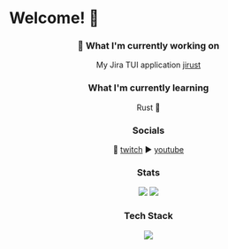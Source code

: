# Welcome! 👋
<h3 align="center">🔭 What I'm currently working on </h3>
<p align="center">
  My Jira TUI application
  <a href url="https://github.com/moali87/jirust">jirust</a>
</p>

<h3 align="center">What I'm currently learning </h3>
<p align="center">Rust 🦀</p>

<h3 align="center"> Socials </h3>
<p align="center">
  🎥
  <a href url="https://www.twitch.tv/mo_ali141">twitch</a>
  ▶️ 
  <a href url="https://www.youtube.com/@codingmeltdown">youtube</a>
</p>

<h3 align="center">Stats </h3>
<p align="center">
  <img src="https://github-readme-stats.vercel.app/api?username=moali87&show_icons=true&theme=radical"/>
  
  <img src="https://github-readme-stats.vercel.app/api/top-langs/?username=moali87&hide=[python]&&theme=dark#gh-dark-mode-only&show_icons=true"/>
</p>

<h3 align="center">Tech Stack </h3>
<p align="center">
  <a href="https://skillicons.dev">
    <img src="https://skillicons.dev/icons?i=aws,bash,cloudflare,firebase,gcp,git,github,githubactions,gitlab,go,grafana,js,jest,jquery,kubernetes,linux,mysql,neovim,vim,postgres,postman,py,ruby,rust,ts" />
  </a>
</p>


<!--
**moali87/moali87** is a ✨ _special_ ✨ repository because its `README.md` (this file) appears on your GitHub profile.

Here are some ideas to get you started:

- 🔭 I’m currently working on ...
- 🌱 I’m currently learning ...
- 👯 I’m looking to collaborate on ...
- 🤔 I’m looking for help with ...
- 💬 Ask me about ...
- 📫 How to reach me: ...
- 😄 Pronouns: ...
- ⚡ Fun fact: ...
-->

